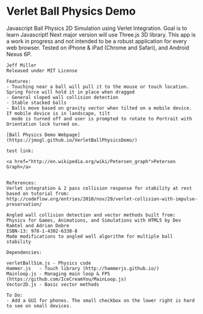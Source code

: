 # Verlet Ball Physics Demo
Javascript Ball Physics 2D Simulation using Verlet Integration. 
Goal is to learn Javascript! Next major version will use Three.js 3D library.
	This app is a work in progress and not intended to be a robust application for every web browser.
	Tested on iPhone & iPad (Chrome and Safari), and Android Nexus 6P. 

	Jeff Miller 
	Released under MIT License
	
	Features:
	- Touching near a ball will pull it to the mouse or touch location. Spring force will hold it in place when dragged
	- General sloped wall collision detection
	- Stable stacked balls
	- Balls move based on gravity vector when tilted on a mobile device. If mobile device is in landscape, tilt 
	  mode is turned off and user is prompted to rotate to Portrait with Orientation lock turned on.

	[Ball Physics Demo Webpage](https://jmogl.github.io/VerletBallPhysicsDemo/)	
	
	test link:
	
	<a href="http://en.wikipedia.org/wiki/Petersen_graph">Petersen Graph</a>
	
	
	References:
	Verlet integration & 2 pass collision response for stability at rest based on tutorial from:
	http://codeflow.org/entries/2010/nov/29/verlet-collision-with-impulse-preservation/

	Angled wall collision detection and vector methods built from:
	Physics for Games, Animations, and Simulations with HTML5 by Dev Ramtel and Adrian Dobre
	ISBN-13: 978-1-4302-6338-8
	Made modifications to angled wall algorithm for multiple ball stability

	Dependencies:
	
	verletBallSim.js - Physics code
	Hammer.js   - Touch library (http://hammerjs.github.io/)
	Mainloop.js - Managing main loop & FPS (https://github.com/IceCreamYou/MainLoop.js)
	Vector2D.js - Basic vector methods 
	
	To Do:
	- Add a GUI for phones. The small checkbox on the lower right is hard to see on small devices.

